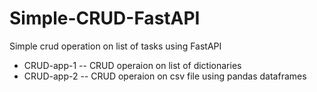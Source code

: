 # Simple-CRUD-FastAPI
Simple crud operation on list of tasks using FastAPI

- CRUD-app-1   -- CRUD operaion on list of dictionaries
- CRUD-app-2   -- CRUD operaion on csv file using pandas dataframes
